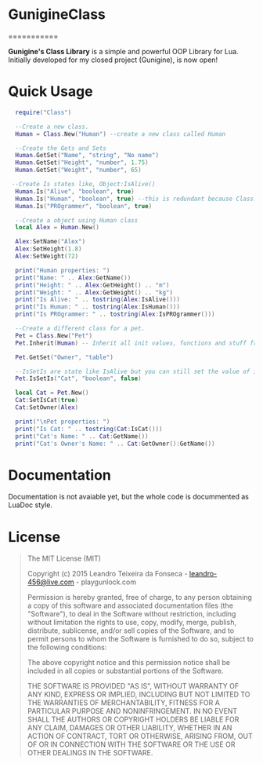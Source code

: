 # GunigineClass
===========

__Gunigine's Class Library__ is a simple and powerful OOP Library for Lua. Initially developed for my closed project (Gunigine), is now open!

Quick Usage
===========
```lua
  require("Class")

  --Create a new class.
  Human = Class.New("Human") --create a new class called Human

  --Create the Gets and Sets
  Human.GetSet("Name", "string", "No name")
  Human.GetSet("Height", "number", 1.75)
  Human.GetSet("Weight", "number", 65)

 --Create Is states like, Object:IsAlive()
  Human.Is("Alive", "boolean", true)
  Human.Is("Human", "boolean", true) --this is redundant because Class.New do that already.
  Human.Is("PROgrammer", "boolean", true)

  --Create a object using Human class
  local Alex = Human.New()

  Alex:SetName("Alex")
  Alex:SetHeight(1.8)
  Alex:SetWeight(72)

  print("Human properties: ")
  print("Name: " .. Alex:GetName())
  print("Height: " .. Alex:GetHeight() .. "m")
  print("Weight: " .. Alex:GetWeight() .. "kg")
  print("Is Alive: " .. tostring(Alex:IsAlive()))
  print("Is Human: " .. tostring(Alex:IsHuman()))
  print("Is PROgrammer: " .. tostring(Alex:IsPROgrammer()))

  --Create a different class for a pet.
  Pet = Class.New("Pet")
  Pet.Inherit(Human) -- Inherit all init values, functions and stuff from Human class.

  Pet.GetSet("Owner", "table")

  --IsSetIs are state like IsAlive but you can still set the value of it like SetIsAlive(false)
  Pet.IsSetIs("Cat", "boolean", false)

  local Cat = Pet.New()
  Cat:SetIsCat(true)
  Cat:SetOwner(Alex)

  print("\nPet properties: ")
  print("Is Cat: " .. tostring(Cat:IsCat()))
  print("Cat's Name: " .. Cat:GetName())
  print("Cat's Owner's Name: " .. Cat:GetOwner():GetName())
```

Documentation
===========
Documentation is not avaiable yet, but the whole code is docummented as LuaDoc style.

License
===========
>The MIT License (MIT)
>
>Copyright (c) 2015 Leandro Teixeira da Fonseca - leandro-456@live.com - playgunlock.com
>
>Permission is hereby granted, free of charge, to any person obtaining a copy
>of this software and associated documentation files (the "Software"), to deal
>in the Software without restriction, including without limitation the rights
>to use, copy, modify, merge, publish, distribute, sublicense, and/or sell
>copies of the Software, and to permit persons to whom the Software is
>furnished to do so, subject to the following conditions:
>
>The above copyright notice and this permission notice shall be included in
>all copies or substantial portions of the Software.
>
>THE SOFTWARE IS PROVIDED "AS IS", WITHOUT WARRANTY OF ANY KIND, EXPRESS OR
>IMPLIED, INCLUDING BUT NOT LIMITED TO THE WARRANTIES OF MERCHANTABILITY,
>FITNESS FOR A PARTICULAR PURPOSE AND NONINFRINGEMENT. IN NO EVENT SHALL THE
>AUTHORS OR COPYRIGHT HOLDERS BE LIABLE FOR ANY CLAIM, DAMAGES OR OTHER
>LIABILITY, WHETHER IN AN ACTION OF CONTRACT, TORT OR OTHERWISE, ARISING FROM,
>OUT OF OR IN CONNECTION WITH THE SOFTWARE OR THE USE OR OTHER DEALINGS IN
>THE SOFTWARE.
